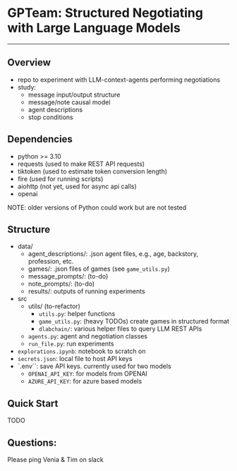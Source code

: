 # GPTeam: Structured Negotiating with Large Language Models
---
## Overview
- repo to experiment with LLM-context-agents performing negotiations
- study:
  - message input/output structure
  - message/note causal model
  - agent descriptions
  - stop conditions

## Dependencies
- python >= 3.10
- requests (used to make REST API requests)
- tiktoken (used to estimate token conversion length)
- fire (used for running scripts)
- aiohttp (not yet, used for async api calls)
- openai 

NOTE: older versions of Python could work but are not tested

## Structure
- data/
  - agent_descriptions/: .json agent files, e.g., age, backstory, profession, etc.
  - games/: .json files of games (see `game_utils.py`)
  - message_prompts/: (to-do)
  - note_prompts/: (to-do)
  - results/: outputs of running experiments
- src
  - utils/ (to-refactor) 
    - `utils.py`: helper functions
    - `game_utils.py`: (heavy TODOs) create games in structured format
    - `dlabchain/`: various helper files to query LLM REST APIs
  - `agents.py`: agent and negotiation classes
  - `run_file.py`: run experiments
- `explorations.ipynb`: notebook to scratch on
- `secrets.json`: local file to host API keys
- `.env``: save API keys. currently used for two models
  - `OPENAI_API_KEY`: for models from OPENAI
  - `AZURE_API_KEY`: for azure based models

## Quick Start
TODO

## Questions:
Please ping Venia & Tim on slack
